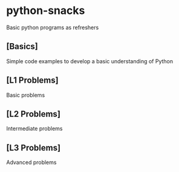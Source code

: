 # python-snacks
Basic python programs as refreshers

## [Basics]
Simple code examples to develop a basic understanding of Python

## [L1 Problems]
Basic problems

## [L2 Problems]
Intermediate problems

## [L3 Problems]
Advanced problems
